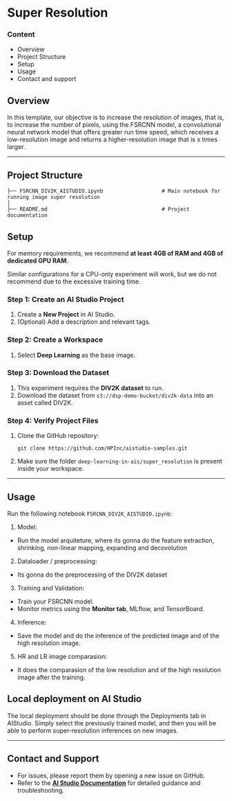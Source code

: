 # Super Resolution

### Content
- Overview
- Project Structure
- Setup
- Usage
- Contact and support

 ## Overview

In this template, our objective is to increase the resolution of images, that is, to increase the number of pixels, using the FSRCNN model, a convolutional neural network model that offers greater run time speed, which receives a low-resolution image and returns a higher-resolution image that is x times larger.

 ---
 ## Project Structure

 ```
├── FSRCNN_DIV2K_AISTUDIO.ipynb                   # Main notebook for running image super resolution
│
├── README.md                                     # Project documentation
```
 ## Setup

 For memory requirements, we recommend **at least 4GB of RAM and 4GB of dedicated GPU RAM**.

 Similar configurations for a CPU-only experiment will work, but we do not recommend due to the excessive training time.

### Step 1: Create an AI Studio Project  
1. Create a **New Project** in AI Studio.   
2. (Optional) Add a description and relevant tags. 

### Step 2: Create a Workspace  
1. Select **Deep Learning** as the base image.

### Step 3: Download the Dataset
1. This experiment requires the **DIV2K dataset** to run.
2. Download the dataset from `s3://dsp-demo-bucket/div2k-data` into an asset called DIV2K.

### Step 4: Verify Project Files 
1. Clone the GitHub repository:  
   ```
   git clone https://github.com/HPInc/aistudio-samples.git
   ```  
2. Make sure the folder `deep-learning-in-ais/super_resolution` is present inside your workspace.

---

## Usage

Run the following notebook `FSRCNN_DIV2K_AISTUDIO.ipynb`:
1. Model:
- Run the model arquiteture, where its gonna do the feature extraction, shrinking, non-linear mapping, expanding and decovolution
2. Dataloader / preprocessing:
- Its gonna do the preprocessing of the DIV2K dataset
3. Training and Validation:
- Train your FSRCNN model.
- Monitor metrics using the **Monitor tab**, MLflow, and TensorBoard.
4. Inference:
- Save the model and do the inference of the predicted image and of the high resolution image.
5. HR and LR image comparasion:
- It does the comparasion of the low resolution and of the high resolution image after the training.

 ## Local deployment on AI Studio

The local deployment should be done through the Deployments tab in AIStudio. Simply select the previously trained model, and then you will be able to perform super-resolution inferences on new images.

 ---

 ## Contact and Support  
- For issues, please report them by opening a new issue on GitHub.  
- Refer to the **[AI Studio Documentation](https://zdocs.datascience.hp.com/docs/aistudio/overview)** for detailed guidance and troubleshooting.
